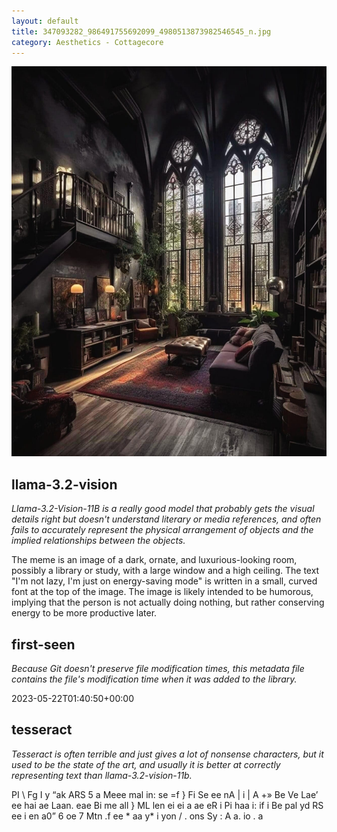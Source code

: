 ```yaml
---
layout: default
title: 347093282_986491755692099_4980513873982546545_n.jpg
category: Aesthetics - Cottagecore
---
```


<div markdown="0"><a href="347093282_986491755692099_4980513873982546545_n.jpg"><img class="photo" src="347093282_986491755692099_4980513873982546545_n.jpg" /></a>

<h2>llama-3.2-vision</h2>
<p><i>Llama-3.2-Vision-11B is a really good model that probably gets the visual details right but doesn't understand literary or media references, and often fails to accurately represent the physical arrangement of objects and the implied relationships between the objects.</i></p>
<p>The meme is an image of a dark, ornate, and luxurious-looking room, possibly a library or study, with a large window and a high ceiling. The text &quot;I&#x27;m not lazy, I&#x27;m just on energy-saving mode&quot; is written in a small, curved font at the top of the image. The image is likely intended to be humorous, implying that the person is not actually doing nothing, but rather conserving energy to be more productive later.</p>

<h2>first-seen</h2>
<p><i>Because Git doesn't preserve file modification times, this metadata file contains the file's modification time when it was added to the library.</i></p>
<p>2023-05-22T01:40:50+00:00</p>

<h2>tesseract</h2>
<p><i>Tesseract is often terrible and just gives a lot of nonsense characters, but it used to be the state of the art, and usually it is better at correctly representing text than llama-3.2-vision-11b.</i></p>
<p>PI \ Fg I y “ak ARS 5 a Meee mal in: se =f } Fi Se ee nA | i | A +» Be Ve Lae’ ee hai ae Laan. eae Bi me all } ML len ei ei a ae eR i Pi haa i: if i Be pal yd RS ee i en a0” 6 oe 7 Mtn .f ee * aa y* i yon / . ons Sy : A a. io . a</p>

</div>

